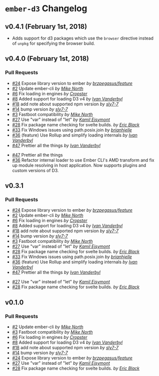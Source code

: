 # `ember-d3` Changelog

## v0.4.1 (February 1st, 2018)

* Adds support for d3 packages which use the `browser` directive instead of `unpkg` for specifying the browser build.

## v0.4.0 (February 1st, 2018)

### Pull Requests

* [#24](https://github.com/ivanvanderbyl/ember-d3/pull/24) Expose library version to ember _by [brzpegasus/feature](https://github.com/brzpegasus/feature)_
* [#2](https://github.com/ivanvanderbyl/ember-d3/pull/2) Update ember-cli _by [Mike North](https://github.com/mike-north)_
* [#6](https://github.com/ivanvanderbyl/ember-d3/pull/6) Fix loading in engines _by [Cropster](https://github.com/Cropster)_
* [#8](https://github.com/ivanvanderbyl/ember-d3/pull/8) Added support for loading D3 v4 _by [Ivan Vanderbyl](https://github.com/ivanvanderbyl)_
* [#18](https://github.com/ivanvanderbyl/ember-d3/pull/18) add note about supported npm version _by [sly7-7](https://github.com/sly7-7)_
* [#14](https://github.com/ivanvanderbyl/ember-d3/pull/14) bump version _by [sly7-7](https://github.com/sly7-7)_
* [#3](https://github.com/ivanvanderbyl/ember-d3/pull/3) Fastboot compatibility _by [Mike North](https://github.com/mike-north)_
* [#27](https://github.com/ivanvanderbyl/ember-d3/pull/27) Use "var" instead of "let" _by [Kamil Ejsymont](https://github.com/netes)_
* [#28](https://github.com/ivanvanderbyl/ember-d3/pull/28) Fix package name checking for svelte builds. _by [Eric Black](https://github.com/eablack)_
* [#33](https://github.com/ivanvanderbyl/ember-d3/pull/33) Fix Windows issues using path.posix.join _by [brianhjelle](https://github.com/brianhjelle)_
* [#36](https://github.com/ivanvanderbyl/ember-d3/pull/36) (feature) Use Rollup and simplify loading internals _by [Ivan Vanderbyl](https://github.com/ivanvanderbyl/feature)_
* [#47](https://github.com/ivanvanderbyl/ember-d3/pull/47) Prettier all the things _by [Ivan Vanderbyl](https://github.com/ivanvanderbyl/feature)_

- [#47](https://github.com/ivanvanderbyl/ember-d3/pull/47) Prettier all the things
- [#36](https://github.com/ivanvanderbyl/ember-d3/pull/36) Refactor internal loader to use Ember CLI's AMD transform and fix up module resolving in host application. Now supports plugins and custom versions of D3.

## v0.3.1

### Pull Requests

* [#24](https://github.com/ivanvanderbyl/ember-d3/pull/24) Expose library version to ember _by [brzpegasus/feature](https://github.com/brzpegasus/feature)_
* [#2](https://github.com/ivanvanderbyl/ember-d3/pull/2) Update ember-cli _by [Mike North](https://github.com/mike-north)_
* [#6](https://github.com/ivanvanderbyl/ember-d3/pull/6) Fix loading in engines _by [Cropster](https://github.com/Cropster)_
* [#8](https://github.com/ivanvanderbyl/ember-d3/pull/8) Added support for loading D3 v4 _by [Ivan Vanderbyl](https://github.com/ivanvanderbyl)_
* [#18](https://github.com/ivanvanderbyl/ember-d3/pull/18) add note about supported npm version _by [sly7-7](https://github.com/sly7-7)_
* [#14](https://github.com/ivanvanderbyl/ember-d3/pull/14) bump version _by [sly7-7](https://github.com/sly7-7)_
* [#3](https://github.com/ivanvanderbyl/ember-d3/pull/3) Fastboot compatibility _by [Mike North](https://github.com/mike-north)_
* [#27](https://github.com/ivanvanderbyl/ember-d3/pull/27) Use "var" instead of "let" _by [Kamil Ejsymont](https://github.com/netes)_
* [#28](https://github.com/ivanvanderbyl/ember-d3/pull/28) Fix package name checking for svelte builds. _by [Eric Black](https://github.com/eablack)_
* [#33](https://github.com/ivanvanderbyl/ember-d3/pull/33) Fix Windows issues using path.posix.join _by [brianhjelle](https://github.com/brianhjelle)_
* [#36](https://github.com/ivanvanderbyl/ember-d3/pull/36) (feature) Use Rollup and simplify loading internals _by [Ivan Vanderbyl](https://github.com/ivanvanderbyl/feature)_
* [#47](https://github.com/ivanvanderbyl/ember-d3/pull/47) Prettier all the things _by [Ivan Vanderbyl](https://github.com/ivanvanderbyl/feature)_

- [#27](https://github.com/brzpegasus/ember-d3/pull/27) Use "var" instead of "let" _by [Kamil Ejsymont](https://github.com/netes)_
- [#28](https://github.com/brzpegasus/ember-d3/pull/28) Fix package name checking for svelte builds. _by [Eric Black](https://github.com/eablack)_

## v0.1.0

### Pull Requests

* [#2](https://github.com/brzpegasus/ember-d3/pull/2) Update ember-cli _by [Mike North](https://github.com/mike-north)_
* [#3](https://github.com/brzpegasus/ember-d3/pull/3) Fastboot compatibility _by [Mike North](https://github.com/mike-north)_
* [#6](https://github.com/brzpegasus/ember-d3/pull/6) Fix loading in engines _by [Cropster](https://github.com/Cropster)_
* [#8](https://github.com/brzpegasus/ember-d3/pull/8) Added support for loading D3 v4 _by [Ivan Vanderbyl](https://github.com/ivanvanderbyl)_
* [#18](https://github.com/brzpegasus/ember-d3/pull/18) add note about supported npm version _by [sly7-7](https://github.com/sly7-7)_
* [#14](https://github.com/brzpegasus/ember-d3/pull/14) bump version _by [sly7-7](https://github.com/sly7-7)_
* [#24](https://github.com/brzpegasus/ember-d3/pull/24) Expose library version to ember _by [brzpegasus/feature](https://github.com/brzpegasus/feature)_
* [#27](https://github.com/brzpegasus/ember-d3/pull/27) Use "var" instead of "let" _by [Kamil Ejsymont](https://github.com/netes)_
* [#28](https://github.com/brzpegasus/ember-d3/pull/28) Fix package name checking for svelte builds. _by [Eric Black](https://github.com/eablack)_
